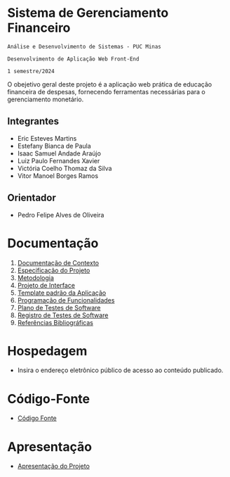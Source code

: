 # Sistema de Gerenciamento Financeiro 

`Análise e Desenvolvimento de Sistemas - PUC Minas `

`Desenvolvimento de Aplicação Web Front-End`

`1 semestre/2024`

O obejetivo geral deste projeto é a aplicação web prática de educação financeira de despesas, fornecendo ferramentas necessárias para o gerenciamento monetário.

## Integrantes

* Eric Esteves Martins 
* Estefany Bianca de Paula 
* Isaac Samuel Andade Araújo
* Luiz Paulo Fernandes Xavier 
* Victória Coelho Thomaz da Silva 
* Vitor Manoel Borges Ramos 

## Orientador

* Pedro Felipe Alves de Oliveira 

# Documentação

<ol>
<li><a href="documentos/01-Documentação de Contexto.md"> Documentação de Contexto</a></li>
<li><a href="documentos/02-Especificação do Projeto.md"> Especificação do Projeto</a></li>
<li><a href="documentos/03-Metodologia.md"> Metodologia</a></li>
<li><a href="documentos/04-Projeto de Interface.md"> Projeto de Interface</a></li>
<li><a href="documentos/05-Template padrão da Aplicação.md"> Template padrão da Aplicação</a></li>
<li><a href="documentos/06-Programação de Funcionalidades.md"> Programação de Funcionalidades</a></li>
<li><a href="documentos/07-Plano de Testes de Software.md"> Plano de Testes de Software</a></li>
<li><a href="documentos/08-Registro de Testes de Software.md"> Registro de Testes de Software</a></li>
<li><a href="documentos/09-Referências.md"> Referências Bibliográficas</a></li>
</ol>

# Hospedagem

* Insira o endereço eletrônico público de acesso ao conteúdo publicado. 

# Código-Fonte

* <a href="codigo-fonte/README.md">Código Fonte</a>

# Apresentação

* <a href="apresentacao/README.md">Apresentação do Projeto</a>
